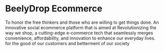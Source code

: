 # BeelyDrop Ecommerce 
To honor the free thinkers and those who are willing to get things done. An innovative social ecommerce platform that is aimed at Revolutionizing the way we shop, a cutting-edge e-commerce tech that seamlessly merges convenience, affordability, and innovation to enhance our everyday lives. for the good of our customers and betterment of our society 


